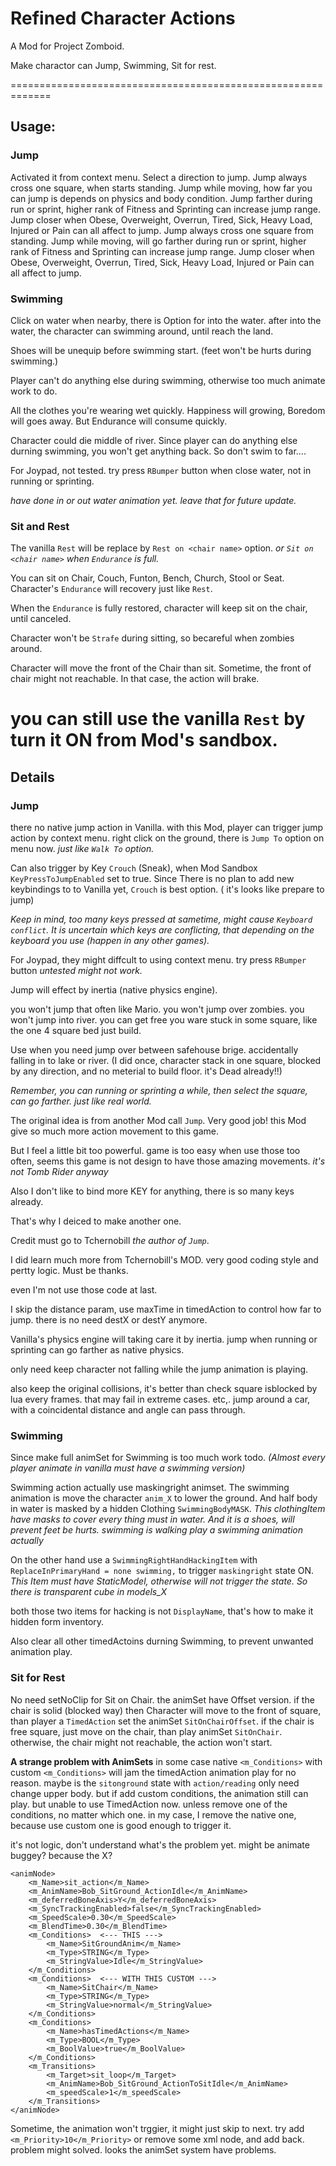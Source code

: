# Refined Character Actions

A Mod for Project Zomboid.

Make charactor can Jump, Swimming, Sit for rest.

=============================================================

## Usage:


### Jump

Activated it from context menu. Select a direction to jump. 
Jump always cross one square, when starts standing. Jump while moving, how far you can jump is depends on physics and body condition. Jump farther during run or sprint, higher rank of Fitness and Sprinting can increase jump range. Jump closer when Obese, Overweight, Overrun, Tired, Sick, Heavy Load, Injured or Pain can all affect to jump. Jump always cross one square from standing. Jump while moving, will go farther during run or sprint, higher rank of Fitness and Sprinting can increase jump range. Jump closer when Obese, Overweight, Overrun, Tired, Sick, Heavy Load, Injured or Pain can all affect to jump.

### Swimming

Click on water when nearby, there is Option for into the water.
after into the water, the character can swimming around, until reach the land.

Shoes will be unequip before swimming start. (feet won't be hurts during swimming.)

Player can't do anything else during swimming, otherwise too much animate work to do.

All the clothes you're wearing wet quickly.
Happiness will growing, Boredom will goes away. But Endurance will consume quickly. 

Character could die middle of river.
Since player can do anything else durning swimming, you won't get anything back.
So don't swim to far....

For Joypad, not tested. try press `RBumper` button when close water, not in running or sprinting.

*have done in or out water animation yet. leave that for future update.*


### Sit and Rest

The vanilla `Rest` will be replace by `Rest on <chair name>` option.
*or `Sit on <chair name>` when `Endurance` is full.*

You can sit on Chair, Couch, Funton, Bench, Church, Stool or Seat.
Character's `Endurance` will recovery just like `Rest`.

When the `Endurance` is fully restored, character will keep sit on the chair, until canceled.

Character won't be `Strafe` during sitting, so becareful when zombies around.

Character will move the front of the Chair than sit.
Sometime, the front of chair might not reachable. In that case, the action will brake.

you can still use the vanilla `Rest` by turn it ON from Mod's sandbox.
=============================================================

## Details


### Jump

there no native jump action in Vanilla.
with this Mod, player can trigger jump action by context menu.
right click on the ground, there is `Jump To` option on menu now.
*just like `Walk To` option.*

Can also trigger by Key `Crouch` (Sneak),
when Mod Sandbox `KeyPressToJumpEnabled` set to true.
Since  There is no plan to add new keybindings to to Vanilla yet,
`Crouch` is best option. ( it's looks like prepare to jump)

*Keep in mind, too many keys pressed at sametime, might cause `Keyboard conflict`. It is uncertain which keys are conflicting, that depending on the keyboard you use (happen in any other games).*

For Joypad, they might diffcult to using context menu.
try press `RBumper` button
*untested might not work.*

Jump will effect by inertia (native physics engine).

you won't jump that often like Mario.
you won't jump over zombies.
you won't jump into river. 
you can get free you ware stuck in some square, like the one 4 square bed just build.

Use when you need
jump over between safehouse brige.
accidentally falling in to lake or river. 
(I did once, character stack in one square, blocked by any direction, 
and no meterial to build floor. it's Dead already!!)

*Remember, you can running or sprinting a while, then select the square, 
can go farther. just like real world.*


The original idea is from another Mod call `Jump`. Very good job!
this Mod give so much more action movement to this game.

But I feel a little bit too powerful.
game is too easy when use those too often,
seems this game is not design to have those amazing movements.
*it's not Tomb Rider anyway*

Also I don't like to bind more KEY for anything, 
there is so many keys already.

That's why I deiced to make another one. 

Credit must go to Tchernobill *the author of `Jump`*.

I did learn much more from Tchernobill's MOD.
very good coding style and pertty logic.
Must be thanks.

even I'm not use those code at last.

I skip the distance param, use maxTime in timedAction to control how far to jump.
there is no need destX or destY anymore.

Vanilla's physics engine will taking care it by inertia.
jump when running or sprinting can go farther as native physics.

only need keep character not falling while the jump animation is playing.

also keep the original collisions,
it's better than check square isblocked by lua every frames.
that may fail in extreme cases. 
etc,. jump around a car, with a coincidental distance and angle can pass through.


### Swimming

Since make full animSet for Swimming is too much work todo. 
*(Almost every player animate in vanilla must have a swimming version)*

Swimming action actually use maskingright animset. 
The swimming animation is move the character `anim_X` to lower the ground.
And half body in water is masked by a hidden Clothing `SwimmingBodyMASK`.
*This clothingItem have masks to cover every thing must in water.*
*And it is a shoes, will prevent feet be hurts. swimming is walking play a swimming animation actually*

On the other hand use a `SwimmingRightHandHackingItem` with `ReplaceInPrimaryHand = none swimming,`
to trigger `maskingright` state ON. 
*This Item must have StaticModel, otherwise will not trigger the state. So there is transparent cube in models_X*

both those two items for hacking is not `DisplayName`, that's how to make it hidden form inventory.

Also clear all other timedActoins durning Swimming, to prevent unwanted animation play.


### Sit for Rest

No need setNoClip for Sit on Chair. the animSet have Offset version.
if the chair is solid (blocked way) then Character will move to the front of square, 
than player a `TimedAction` set the animSet `SitOnChairOffset`.
if the chair is free square, just move on the chair, than play animSet `SitOnChair`.
otherwise, the chair might not reachable, the action won't start.

**A strange problem with AnimSets**
in some case native `<m_Conditions>` with custom `<m_Conditions>` 
will jam the timedAction animation play for no reason.
maybe is the `sitonground` state with `action/reading` only need change upper body.
but if add custom conditions, the animation still can play.
but unable to use TimedAction now. unless remove one of the conditions,
no matter which one. in my case, I remove the native one,
because use custom one is good enough to trigger it.

it's not logic, don't understand what's the problem yet.
might be animate buggey? because the X?


```
<animNode>
	<m_Name>sit_action</m_Name>
	<m_AnimName>Bob_SitGround_ActionIdle</m_AnimName>
	<m_deferredBoneAxis>Y</m_deferredBoneAxis>
	<m_SyncTrackingEnabled>false</m_SyncTrackingEnabled>
	<m_SpeedScale>0.30</m_SpeedScale>
	<m_BlendTime>0.30</m_BlendTime>
	<m_Conditions>  <--- THIS --->
		<m_Name>SitGroundAnim</m_Name>
		<m_Type>STRING</m_Type>
		<m_StringValue>Idle</m_StringValue>
	</m_Conditions>
    <m_Conditions>  <--- WITH THIS CUSTOM --->
        <m_Name>SitChair</m_Name>
        <m_Type>STRING</m_Type>
        <m_StringValue>normal</m_StringValue>
    </m_Conditions>
	<m_Conditions>
		<m_Name>hasTimedActions</m_Name>
		<m_Type>BOOL</m_Type>
		<m_BoolValue>true</m_BoolValue>
	</m_Conditions>
	<m_Transitions>
		<m_Target>sit_loop</m_Target>
		<m_AnimName>Bob_SitGround_ActionToSitIdle</m_AnimName>
		<m_speedScale>1</m_speedScale>
	</m_Transitions>
</animNode>
```

Sometime, the animation won't trggier, it might just skip to next.
try add `<m_Priority>10</m_Priority>` or remove some xml node, and add back.
problem might solved. looks the animSet system have problems.